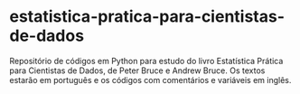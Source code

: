 # estatistica-pratica-para-cientistas-de-dados
Repositório de códigos em Python para estudo do livro Estatística Prática para Cientistas de Dados, de Peter Bruce e Andrew Bruce. Os textos estarão em português e os códigos com comentários e variáveis em inglês. 
